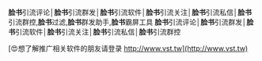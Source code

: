 **脸书**引流评论│**脸书**引流群发│**脸书**引流软件│**脸书**引流关注│**脸书**引流私信│**脸书**引流群控,**脸书**过滤,**脸书**群发助手,**脸书**霸屏工具
**脸书**引流评论│**脸书**引流群发│**脸书**引流软件│**脸书**引流关注│**脸书**引流私信│**脸书**引流群控

[😍想了解推广相关软件的朋友请登录 http://www.vst.tw](http://www.vst.tw)



